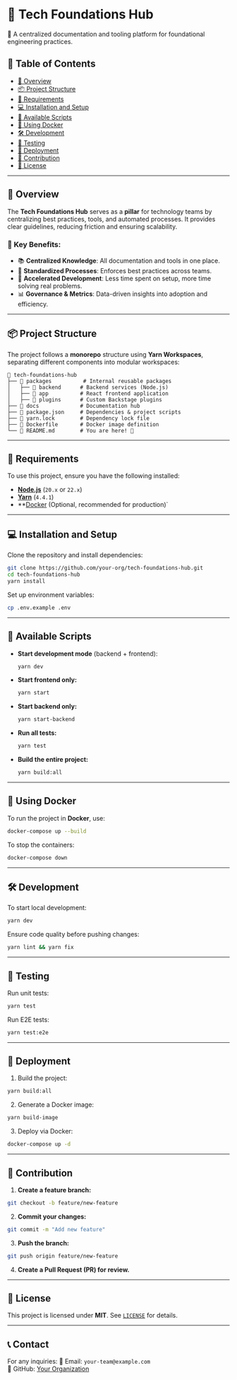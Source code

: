 # 📘 Tech Foundations Hub

📌 A centralized documentation and tooling platform for foundational engineering practices.

## 📜 Table of Contents

- [🚀 Overview](#-overview)
- [📦 Project Structure](#-project-structure)
- [🔧 Requirements](#-requirements)
- [💻 Installation and Setup](#-installation-and-setup)
- [📜 Available Scripts](#-available-scripts)
- [🐳 Using Docker](#-using-docker)
- [🛠️ Development](#-development)
- [🧪 Testing](#-testing)
- [🚀 Deployment](#-deployment)
- [📝 Contribution](#-contribution)
- [📄 License](#-license)

---

## 🚀 Overview

The **Tech Foundations Hub** serves as a **pillar** for technology teams by centralizing best practices, tools, and automated processes. It provides clear guidelines, reducing friction and ensuring scalability.

### 🔑 Key Benefits:
- 📚 **Centralized Knowledge**: All documentation and tools in one place.
- 🔄 **Standardized Processes**: Enforces best practices across teams.
- 🚀 **Accelerated Development**: Less time spent on setup, more time solving real problems.
- 📊 **Governance & Metrics**: Data-driven insights into adoption and efficiency.

---

## 📦 Project Structure

The project follows a **monorepo** structure using **Yarn Workspaces**, separating different components into modular workspaces:

```
📂 tech-foundations-hub
├── 📂 packages          # Internal reusable packages
│   ├── 📂 backend      # Backend services (Node.js)
│   ├── 📂 app          # React frontend application
│   ├── 📂 plugins      # Custom Backstage plugins
├── 📂 docs             # Documentation hub
├── 📜 package.json     # Dependencies & project scripts
├── 📜 yarn.lock        # Dependency lock file
├── 📜 Dockerfile       # Docker image definition
└── 📜 README.md        # You are here! 📘
```

---

## 🔧 Requirements

To use this project, ensure you have the following installed:

- **[Node.js](https://nodejs.org/)** (`20.x` or `22.x`)
- **[Yarn](https://yarnpkg.com/)** (`4.4.1`)
- **[Docker](https://www.docker.com/) (Optional, recommended for production)`

---

## 💻 Installation and Setup

Clone the repository and install dependencies:

```sh
git clone https://github.com/your-org/tech-foundations-hub.git
cd tech-foundations-hub
yarn install
```

Set up environment variables:
```sh
cp .env.example .env
```

---

## 📜 Available Scripts

- **Start development mode** (backend + frontend):
  ```sh
  yarn dev
  ```
- **Start frontend only:**
  ```sh
  yarn start
  ```
- **Start backend only:**
  ```sh
  yarn start-backend
  ```
- **Run all tests:**
  ```sh
  yarn test
  ```
- **Build the entire project:**
  ```sh
  yarn build:all
  ```

---

## 🐳 Using Docker

To run the project in **Docker**, use:

```sh
docker-compose up --build
```

To stop the containers:
```sh
docker-compose down
```

---

## 🛠️ Development

To start local development:
```sh
yarn dev
```

Ensure code quality before pushing changes:
```sh
yarn lint && yarn fix
```

---

## 🧪 Testing

Run unit tests:
```sh
yarn test
```

Run E2E tests:
```sh
yarn test:e2e
```

---

## 🚀 Deployment

1. Build the project:
```sh
yarn build:all
```
2. Generate a Docker image:
```sh
yarn build-image
```
3. Deploy via Docker:
```sh
docker-compose up -d
```

---

## 📝 Contribution

1. **Create a feature branch:**
```sh
git checkout -b feature/new-feature
```
2. **Commit your changes:**
```sh
git commit -m "Add new feature"
```
3. **Push the branch:**
```sh
git push origin feature/new-feature
```
4. **Create a Pull Request (PR) for review.**

---

## 📄 License

This project is licensed under **MIT**. See [`LICENSE`](LICENSE) for details.

---

## 📞 Contact

For any inquiries:
📧 Email: `your-team@example.com`  
📌 GitHub: [Your Organization](https://github.com/your-org)


